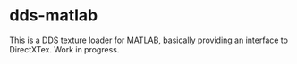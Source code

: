 # dds-matlab
This is a DDS texture loader for MATLAB, basically providing an interface to DirectXTex. Work in progress.
